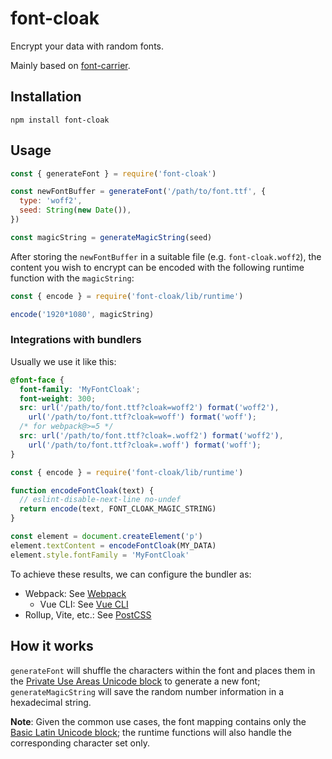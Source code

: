 # font-cloak

Encrypt your data with random fonts.

Mainly based on [font-carrier](https://github.com/purplebamboo/font-carrier).

## Installation

```shell
npm install font-cloak
```

## Usage

```javascript
const { generateFont } = require('font-cloak')

const newFontBuffer = generateFont('/path/to/font.ttf', {
  type: 'woff2',
  seed: String(new Date()),
})

const magicString = generateMagicString(seed)
```

After storing the `newFontBuffer` in a suitable file (e.g. `font-cloak.woff2`), the content you wish to encrypt can be encoded with the following runtime function with the `magicString`:

```javascript
const { encode } = require('font-cloak/lib/runtime')

encode('1920*1080', magicString)
```

### Integrations with bundlers

Usually we use it like this:

```css
@font-face {
  font-family: 'MyFontCloak';
  font-weight: 300;
  src: url('/path/to/font.ttf?cloak=woff2') format('woff2'),
    url('/path/to/font.ttf?cloak=woff') format('woff');
  /* for webpack@>=5 */
  src: url('/path/to/font.ttf?cloak=.woff2') format('woff2'),
    url('/path/to/font.ttf?cloak=.woff') format('woff');
}
```

```javascript
const { encode } = require('font-cloak/lib/runtime')

function encodeFontCloak(text) {
  // eslint-disable-next-line no-undef
  return encode(text, FONT_CLOAK_MAGIC_STRING)
}

const element = document.createElement('p')
element.textContent = encodeFontCloak(MY_DATA)
element.style.fontFamily = 'MyFontCloak'
```

To achieve these results, we can configure the bundler as:

- Webpack: See [Webpack]('./webpack')
  - Vue CLI: See [Vue CLI]('./vue-cli')
- Rollup, Vite, etc.: See [PostCSS]('./postcss')

## How it works

`generateFont` will shuffle the characters within the font and places them in the [Private Use Areas Unicode block](https://en.wikipedia.org/wiki/Private_Use_Areas) to generate a new font; `generateMagicString` will save the random number information in a hexadecimal string.

**Note**: Given the common use cases, the font mapping contains only the [Basic Latin Unicode block](https://en.wikipedia.org/wiki/Basic_Latin_(Unicode_block)); the runtime functions will also handle the corresponding character set only.
